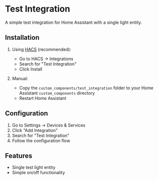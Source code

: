 # Test Integration

A simple test integration for Home Assistant with a single light entity.

## Installation

1. Using [HACS](https://hacs.xyz/) (recommended):
   - Go to HACS -> Integrations
   - Search for "Test Integration"
   - Click Install

2. Manual:
   - Copy the `custom_components/test_integration` folder to your Home Assistant `custom_components` directory
   - Restart Home Assistant

## Configuration

1. Go to Settings -> Devices & Services
2. Click "Add Integration"
3. Search for "Test Integration"
4. Follow the configuration flow

## Features

- Single test light entity
- Simple on/off functionality